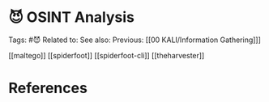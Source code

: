 # 😈 OSINT Analysis

Tags: #😈
Related to: 
See also: 
Previous: [[00 KALI/Information Gathering]]]

[[maltego]]
[[spiderfoot]]
[[spiderfoot-cli]]
[[theharvester]]


# References